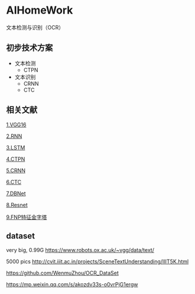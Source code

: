 # AIHomeWork
文本检测与识别（OCR）

## 初步技术方案
+ 文本检测
    * CTPN
+ 文本识别
    * CRNN
    * CTC

## 相关文献
[1.VGG16](http://noahsnail.com/2017/08/17/2017-08-17-VGG%E8%AE%BA%E6%96%87%E7%BF%BB%E8%AF%91%E2%80%94%E2%80%94%E4%B8%AD%E6%96%87%E7%89%88/)

[2.RNN](https://arxiv.org/pdf/1409.2329.pdf)

[3.LSTM](https://arxiv.org/pdf/1506.04214.pdf)

[4.CTPN](http://noahsnail.com/2018/02/02/2018-02-02-Detecting%20Text%20in%20Natural%20Image%20with%20Connectionist%20Text%20Proposal%20Network%E8%AE%BA%E6%96%87%E7%BF%BB%E8%AF%91%E2%80%94%E2%80%94%E4%B8%AD%E8%8B%B1%E6%96%87%E5%AF%B9%E7%85%A7/)

[5.CRNN](http://noahsnail.com/2017/08/21/2017-08-21-CRNN%E8%AE%BA%E6%96%87%E7%BF%BB%E8%AF%91%E2%80%94%E2%80%94%E4%B8%AD%E8%8B%B1%E6%96%87%E5%AF%B9%E7%85%A7/)

[6.CTC](https://people.idsia.ch//~santiago/papers/icml2006.pdf)

[7.DBNet](https://arxiv.org/pdf/1911.08947.pdf)

[8.Resnet](https://arxiv.org/pdf/1512.03385.pdf)

[9.FNP特征金字塔](https://arxiv.org/pdf/1612.03144.pdf)

## dataset
very big, 0.99G
https://www.robots.ox.ac.uk/~vgg/data/text/


5000 pics
http://cvit.iiit.ac.in/projects/SceneTextUnderstanding/IIIT5K.html


https://github.com/WenmuZhou/OCR_DataSet

https://mp.weixin.qq.com/s/akozdv33s-o0vrPjG1ergw
